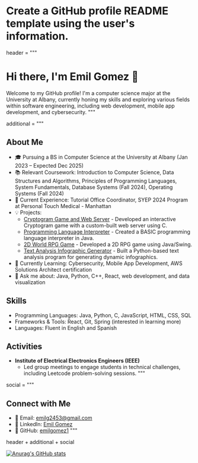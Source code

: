 

# Create a GitHub profile README template using the user's information.

header = """
# Hi there, I'm Emil Gomez 👋

Welcome to my GitHub profile! I'm a computer science major at the University at Albany, currently honing my skills and exploring various fields within software engineering, including web development, mobile app development, and cybersecurity.
"""

additional = """
## About Me

- 🎓 Pursuing a BS in Computer Science at the University at Albany (Jan 2023 – Expected Dec 2025)
- 📚 Relevant Coursework: Introduction to Computer Science, Data Structures and Algorithms, Principles of Programming Languages, System Fundamentals, Database Systems (Fall 2024), Operating Systems (Fall 2024)
- 💼 Current Experience: Tutorial Office Coordinator, SYEP 2024 Program at Personal Touch Medical - Manhattan
- 💡 Projects: 
  - [Cryptogram Game and Web Server](https://github.com/emilgomez1/cryptogram-game) - Developed an interactive Cryptogram game with a custom-built web server using C.
  - [Programming Language Interpreter](https://github.com/emilgomez1/basic-interpreter) - Created a BASIC programming language interpreter in Java.
  - [2D World RPG Game](https://github.com/emilgomez1/2d-rpg-game) - Developed a 2D RPG game using Java/Swing.
  - [Text Analysis Infographic Generator](https://github.com/emilgomez1/text-analysis) - Built a Python-based text analysis program for generating dynamic infographics.
- 🌱 Currently Learning: Cybersecurity, Mobile App Development, AWS Solutions Architect certification
- 💬 Ask me about: Java, Python, C++, React, web development, and data visualization

## Skills

- Programming Languages: Java, Python, C, JavaScript, HTML, CSS, SQL
- Frameworks & Tools: React, Git, Spring (interested in learning more)
- Languages: Fluent in English and Spanish

## Activities

- **Institute of Electrical Electronics Engineers (IEEE)**
  - Led group meetings to engage students in technical challenges, including Leetcode problem-solving sessions.
"""

social = """
## Connect with Me

- 📧 Email: [emilg2453@gmail.com](mailto:emilg2453@gmail.com)
- 💼 LinkedIn: [Emil Gomez](https://www.linkedin.com/in/emilgomez)
- 🐙 GitHub: [emilgomez1](https://github.com/emilgomez1)
"""

header + additional + social


[![Anurag's GitHub stats](https://github-readme-stats.vercel.app/api?username=emilgomez1)](https://github.com/anuraghazra/github-readme-stats)
